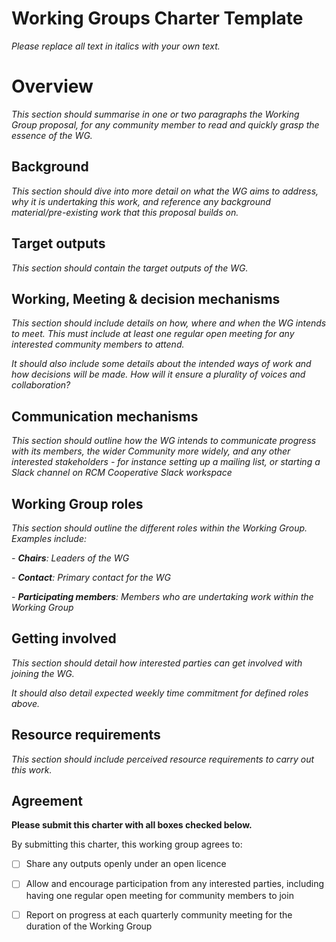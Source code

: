 <!-----
Developed from the [UK TRE Community](https://zenodo.org/communities/uktre/about) Working Group Charter 
----->



# Working Groups Charter Template

*Please replace all text in italics with your own text.*


# Overview

*This section should summarise in one or two paragraphs the Working Group proposal, for any community member to read and quickly grasp the essence of the WG.*


## Background

*This section should dive into more detail on what the WG aims to address, why it is undertaking this work, and reference any background material/pre-existing work that this proposal builds on.*


## Target outputs

*This section should contain the target outputs of the WG.*


## Working, Meeting & decision mechanisms

*This section should include details on how, where and when the WG intends to meet. This must include at least one regular open meeting for any interested community members to attend.*

*It should also include some details about the intended ways of work and how decisions will be made. How will it ensure a plurality of voices and collaboration?*


## Communication mechanisms

*This section should outline how the WG intends to communicate progress with its members, the wider Community more widely, and any other interested stakeholders - for instance setting up a mailing list, or starting a Slack channel on RCM Cooperative Slack workspace*

## Working Group roles

*This section should outline the different roles within the Working Group. Examples include:*

*- **Chairs**: Leaders of the WG*

*- **Contact**: Primary contact for the WG*

*- **Participating members**: Members who are undertaking work within the Working Group*


## Getting involved

*This section should detail how interested parties can get involved with joining the WG.*

*It should also detail expected weekly time commitment for defined roles above.*


## Resource requirements

*This section should include perceived resource requirements to carry out this work.*

## Agreement

**Please submit this charter with all boxes checked below.**

By submitting this charter, this working group agrees to:

- [ ] Share any outputs openly under an open licence

- [ ] Allow and encourage participation from any interested parties, including having one regular open meeting for community members to join

- [ ] Report on progress at each quarterly community meeting for the duration of the Working Group

